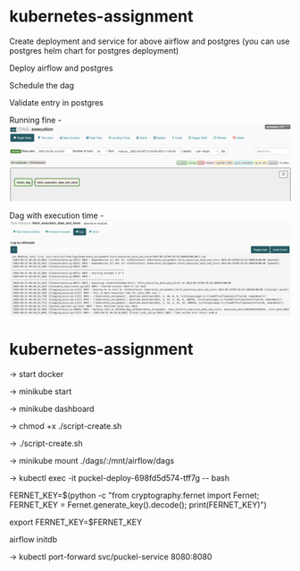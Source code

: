 # kubernetes-assignment


Create deployment and service for above airflow and postgres (you can use postgres helm chart for postgres deployment)

Deploy airflow and postgres

Schedule the dag

Validate entry in postgres


Running fine - 
![Image](https://github.com/Satyaprkash-Sigmoid/Kubernetes-assignment/blob/master/Airflow_running_on_Kubernetes.png)

Dag with execution time - 
![Image](https://github.com/Satyaprkash-Sigmoid/Kubernetes-Assignment/blob/master/execution-details%20for%20dag%20.png)


# kubernetes-assignment
-> start docker

-> minikube start 

-> minikube dashboard

-> chmod +x ./script-create.sh 

-> ./script-create.sh

-> minikube mount ./dags/:/mnt/airflow/dags

-> kubectl exec -it puckel-deploy-698fd5d574-tff7g -- bash 

FERNET_KEY=$(python -c "from cryptography.fernet import Fernet; FERNET_KEY = Fernet.generate_key().decode(); print(FERNET_KEY)")

export FERNET_KEY=$FERNET_KEY

airflow initdb

-> kubectl port-forward svc/puckel-service 8080:8080 

